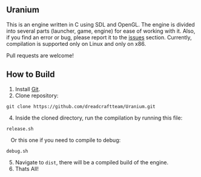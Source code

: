 ## Uranium
This is an engine written in C using SDL and OpenGL. The engine is divided into several parts (launcher, game, engine) for ease of working with it. Also, if you find an error or bug, please report it to the [issues](https://github.com/dreadcraftteam/Uranium/issues) section. Currently, compilation is supported only on Linux and only on x86.


Pull requests are welcome!

## How to Build
1. Install [Git](https://git-scm.com/).
2. Clone repository:
```
git clone https://github.com/dreadcraftteam/Uranium.git
```
4. Inside the cloned directory, run the compilation by running this file:
```
release.sh
```
&nbsp;&nbsp; Or this one if you need to compile to debug:
```
debug.sh
```
5. Navigate to `dist`, there will be a compiled build of the engine.
6. Thats All!
